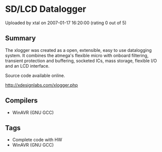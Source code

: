 # SD/LCD Datalogger

Uploaded by xtal on 2007-01-17 16:20:00 (rating 0 out of 5)

## Summary

The xlogger was created as a open, extensible, easy to use datalogging system. It combines the atmega's flexible micro with onboard filtering, transient protection and buffering, socketed ICs, mass storage, flexible I/O and an LCD interface.


Source code available online.


<http://xdesignlabs.com/xlogger.php>

## Compilers

- WinAVR (GNU GCC)

## Tags

- Complete code with HW
- WinAVR (GNU GCC)
